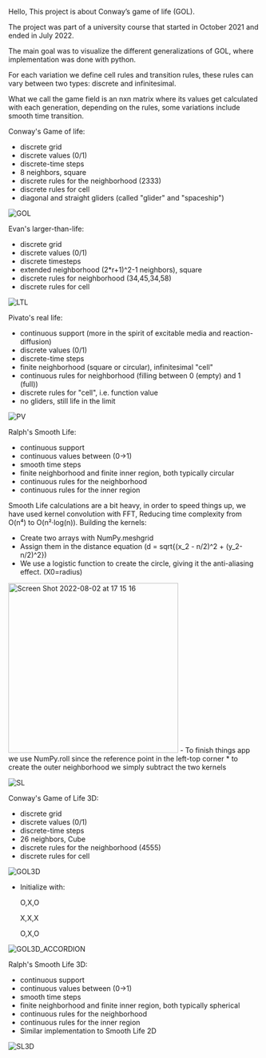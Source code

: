Hello, 
This project is about Conway’s game of life (GOL).

The project was part of a university course that started in October  2021 and ended in July 2022.

The main goal was to visualize the different generalizations of GOL, where implementation was done with python.

For each variation we define cell rules and transition rules, these rules can vary between two types: discrete and infinitesimal.

What we call the game field is an nxn matrix where its values get calculated with each generation, depending on the rules, some variations include smooth time transition. 

Conway's Game of life:

- discrete grid
- discrete values (0/1)
- discrete-time steps
- 8 neighbors, square
- discrete rules for the neighborhood (2333)
- discrete rules for cell
- diagonal and straight gliders (called "glider" and "spaceship")

![GOL](https://user-images.githubusercontent.com/92673473/182391253-07bdebd1-7251-4022-9b3c-ac8bc0759bd0.gif)

Evan's larger-than-life:

- discrete grid
- discrete values (0/1)
- discrete timesteps
- extended neighborhood (2*r+1)^2-1 neighbors), square
- discrete rules for neighborhood (34,45,34,58)
- discrete rules for cell

![LTL](https://user-images.githubusercontent.com/92673473/182391404-92446549-351b-4bed-aae3-8b15570804fd.gif)

Pivato's real life:

- continuous support (more in the spirit of excitable media and reaction-diffusion)
- discrete values (0/1)
- discrete-time steps
- finite neighborhood (square or circular), infinitesimal "cell"
- continuous rules for neighborhood (filling between 0 (empty) and 1 (full))
- discrete rules for "cell", i.e. function value
- no gliders, still life in the limit

![PV](https://user-images.githubusercontent.com/92673473/182403167-641a935d-60ea-42db-927f-2f9551e012f4.gif)

Ralph's Smooth Life:

- continuous support
- continuous values between (0->1)
- smooth time steps
- finite neighborhood and finite inner region, both typically circular
- continuous rules for the neighborhood
- continuous rules for the inner region

Smooth Life calculations are a bit heavy, in order to speed things up, we have used kernel convolution with FFT, Reducing time complexity from O(n⁴) to O(n²·log(n)).
Building the kernels:
- Create two arrays with NumPy.meshgrid
- Assign them in the distance equation (d = sqrt{(x_2 - n/2)^2 + (y_2-n/2)^2})
- We use a logistic function to create the circle, giving it the anti-aliasing effect. (X0=radius)
<img width="340" alt="Screen Shot 2022-08-02 at 17 15 16" src="https://user-images.githubusercontent.com/92673473/182396627-c8e9353f-4ab1-4b2c-a784-2b098bff1ba2.png">
- To finish things app we use NumPy.roll since the reference point in the left-top corner
* to create the outer neighborhood we simply subtract the two kernels

![SL](https://user-images.githubusercontent.com/92673473/182391467-a1b51a50-e1f8-4b48-b049-fd3a51e25018.gif)

Conway's Game of Life 3D:

- discrete grid
- discrete values (0/1)
- discrete-time steps
- 26 neighbors, Cube
- discrete rules for the neighborhood (4555)
- discrete rules for cell

![GOL3D](https://user-images.githubusercontent.com/92673473/182402810-810db812-80e1-47e6-bb8a-e69da41df825.gif)

- Initialize with:

  O,X,O
  
  X,X,X
  
  O,X,O

![GOL3D_ACCORDION](https://user-images.githubusercontent.com/92673473/182391620-04ee8f6d-94c2-4e97-bdcf-2118f4481b64.gif)

Ralph's Smooth Life 3D:

- continuous support
- continuous values between (0->1)
- smooth time steps
- finite neighborhood and finite inner region, both typically spherical
- continuous rules for the neighborhood
- continuous rules for the inner region
- Similar implementation to Smooth Life 2D

![SL3D](https://user-images.githubusercontent.com/92673473/182391740-eefc90c5-0149-4c39-aecc-c313b7f0b7eb.gif)
